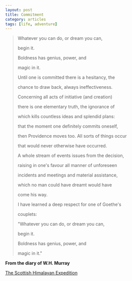 ```yaml
---
layout: post
title: Commitment
category: articles
tags: [life, adventure]
---
```


>Whatever you can do, or dream you can,
>
> begin it.
>
> Boldness has genius, power, and
>
> magic in it.
>
> Until one is committed there is a hesitancy, the
> 
> chance to draw back, always ineffectiveness.
> 
> Concerning all acts of initiative (and creation)
> 
> there is one elementary truth, the ignorance of
> 
> which kills countless ideas and splendid plans:
> 
> that the moment one definitely commits oneself,
> 
> then Providence moves too. All sorts of things occur
> 
> that would never otherwise have occurred.
> 
> A whole stream of events issues from the decision,
> 
> raising in one's favour all manner of unforeseen
> 
> incidents and meetings and material assistance,
> 
> which no man could have dreamt would have
> 
> come his way.
> 
> I have learned a deep respect for one of Goethe's
> 
> couplets:
> 
> "Whatever you can do, or dream you can,
> 
> begin it.
> 
> Boldness has genius, power, and
> 
> magic in it."

 

**From the diary of W.H. Murray**

[The Scottish Himalayan Expedition](http://amzn.to/128xb7F "The Scottish Himalayan Expedition")